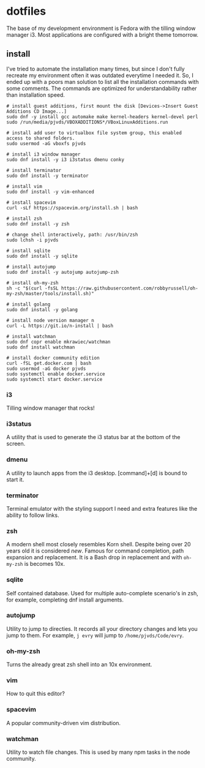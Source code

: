 # dotfiles

The base of my development environment is Fedora with the tilling window manager i3. Most applications are configured with a bright theme tomorrow.

## install

I've tried to automate the installation many times, but since I don't fully recreate my environment often it was outdated everytime I needed it. So, I ended up with a poors man solution to list all the installation commands with some comments. The commands are optimized for understandability rather than installation speed.

```
# install guest additions, first mount the disk [Devices->Insert Guest Additions CD Image...]
sudo dnf -y install gcc automake make kernel-headers kernel-devel perl
sudo /run/media/pjvds/VBOXADDITIONS*/VBoxLinuxAdditions.run

# install add user to virtualbox file system group, this enabled access to shared folders.
sudo usermod -aG vboxfs pjvds

# install i3 window manager
sudo dnf install -y i3 i3status dmenu conky

# install terminator
sudo dnf install -y terminator

# install vim
sudo dnf install -y vim-enhanced

# install spacevim
curl -sLf https://spacevim.org/install.sh | bash

# install zsh
sudo dnf install -y zsh

# change shell interactively, path: /usr/bin/zsh
sudo lchsh -i pjvds

# install sqlite
sudo dnf install -y sqlite

# install autojump
sudo dnf install -y autojump autojump-zsh

# install oh-my-zsh
sh -c "$(curl -fsSL https://raw.githubusercontent.com/robbyrussell/oh-my-zsh/master/tools/install.sh)"

# install golang
sudo dnf install -y golang

# install node version manager n
curl -L https://git.io/n-install | bash

# install watchman
sudo dnf copr enable mkrawiec/watchman
sudo dnf install watchman

# install docker community edition
curl -fSL get.docker.com | bash
sudo usermod -aG docker pjvds
sudo systemctl enable docker.service
sudo systemctl start docker.service
```

### i3

Tilling window manager that rocks!

### i3status

A utility that is used to generate the i3 status bar at the bottom of the screen.

### dmenu

A utility to launch apps from the i3 desktop. [command]+[d] is bound to start it.

### terminator

Terminal emulator with the styling support I need and extra features like the ability to follow links.

### zsh

A modern shell most closely resembles Korn shell. Despite being over 20 years old it is considered _new_. Famous for command completion, path expansion and replacement. It is a Bash drop in replacement and with `oh-my-zsh` is becomes 10x.

### sqlite

Self contained database. Used for multiple auto-complete scenario's in zsh, for example, completing dnf install arguments.

### autojump

Utility to jump to directies. It records all your directory changes and lets you jump to them. For example, `j evry` will jump to `/home/pjvds/Code/evry`.

### oh-my-zsh

Turns the already great zsh shell into an 10x environment.

### vim

How to quit this editor?

### spacevim

A popular community-driven vim distribution.

### watchman

Utility to watch file changes. This is used by many npm tasks in the node community.
